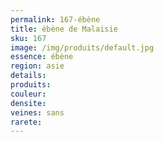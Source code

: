 ```yaml
---
permalink: 167-ébène
title: ébène de Malaisie
sku: 167
image: /img/produits/default.jpg
essence: ébène
region: asie
details: 
produits:
couleur: 
densite: 
veines: sans
rarete: 
---
```

